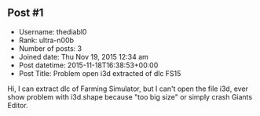 ## Post #1
- Username: thediabl0
- Rank: ultra-n00b
- Number of posts: 3
- Joined date: Thu Nov 19, 2015 12:34 am
- Post datetime: 2015-11-18T16:38:53+00:00
- Post Title: Problem open i3d extracted of dlc FS15

Hi, I can extract dlc of Farming Simulator, but I can't open the file i3d, ever show problem with i3d.shape because "too big size" or simply crash Giants Editor.
